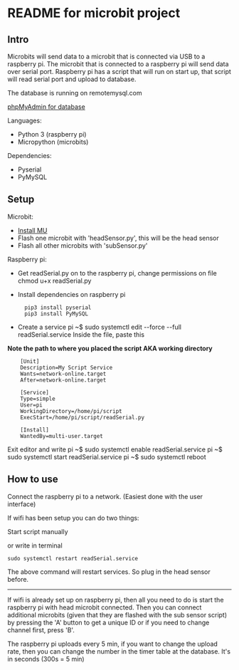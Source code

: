 README for microbit project
==
Intro
---
Microbits will send data to a microbit that is connected via USB to a raspberry pi.
The microbit that is connected to a raspberry pi will send data over serial port.
Raspberry pi has a script that will run on start up, that script will read serial port
and upload to database.

The database is running on remotemysql.com

[phpMyAdmin for database](https://remotemysql.com/phpmyadmin/)

Languages:
* Python 3 (raspberry pi)
* Micropython (microbits)

Dependencies:
* Pyserial
* PyMySQL


Setup
--

Microbit:

* [Install MU](https://codewith.mu/en/download)
* Flash one microbit with 'headSensor.py', this will be the head sensor
* Flash all other microbits with 'subSensor.py'

Raspberry pi:

* Get readSerial.py on to the raspberry pi, change permissions on file
        chmod u+x readSerial.py
* Install dependencies on raspberry pi

        pip3 install pyserial
        pip3 install PyMySQL

* Create a service
        pi ~$ sudo systemctl edit --force --full readSerial.service
Inside the file, paste this

**Note the path to where you placed the script AKA working directory**

        [Unit]
        Description=My Script Service
        Wants=network-online.target
        After=network-online.target

        [Service]
        Type=simple
        User=pi
        WorkingDirectory=/home/pi/script
        ExecStart=/home/pi/script/readSerial.py

        [Install]
        WantedBy=multi-user.target
Exit editor and write
        pi ~$ sudo systemctl enable readSerial.service
        pi ~$ sudo systemctl start readSerial.service
        pi ~$ sudo systemctl reboot

How to use
----
Connect the raspberry pi to a network. (Easiest done with the user interface)

If wifi has been setup you can do two things:

Start script manually

or write in terminal

    sudo systemctl restart readSerial.service
The above command will restart services. So plug in the head sensor before.
_____

If wifi is already set up on raspberry pi, then all you need to do is start the raspberry pi with head microbit connected.
Then you can connect additional microbits (given that they are flashed with the sub sensor script) by pressing the 'A' button to get a unique ID or if you need to change channel first, press 'B'.

The raspberry pi uploads every 5 min, if you want to change the upload rate, then you can change the number in the timer table at the database. It's in seconds (300s = 5 min)
